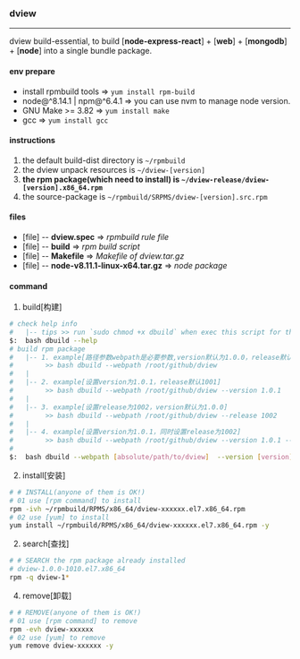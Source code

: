 ### dview
---------
dview build-essential, to build [__node-express-react__] + [__web__] + [__mongodb__] + [__node__] into a single bundle package.

#### env prepare
* install rpmbuild tools => `yum install rpm-build`
* node@^8.14.1 | npm@^6.4.1 => you can use nvm to manage node version.
* GNU Make >= 3.82 => `yum install make`
* gcc => `yum install gcc`

#### instructions
1. the default build-dist directory is `~/rpmbuild`
2. the dview unpack resources is `~/dview-[version]`
3. __the rpm package(which need to install) is `~/dview-release/dview-[version].x86_64.rpm`__
4. the source-package is `~/rpmbuild/SRPMS/dview-[version].src.rpm`

#### files
* [file] -- __dview.spec__ => _rpmbuild rule file_
* [file] -- __build__ => _rpm build script_
* [file] -- __Makefile__ => _Makefile of dview.tar.gz_
* [file] -- __node-v8.11.1-linux-x64.tar.gz__ => _node package_

#### command

1. build[构建]
```bash
# check help info
#   |-- tips >> run `sudo chmod +x dbuild` when exec this script for the first time.
$:  bash dbuild --help
# build rpm package
#   |-- 1. example[路径参数webpath是必要参数,version默认为1.0.0，release默认为1001]
#        >> bash dbuild --webpath /root/github/dview
#   |     
#   |-- 2. example[设置version为1.0.1，release默认1001]
#        >> bash dbuild --webpath /root/github/dview --version 1.0.1
#   |     
#   |-- 3. example[设置release为1002，version默认为1.0.0]
#        >> bash dbuild --webpath /root/github/dview --release 1002
#   |     
#   |-- 4. example[设置version为1.0.1，同时设置release为1002]
#        >> bash dbuild --webpath /root/github/dview --version 1.0.1 --release 1002
#        
$:  bash dbuild --webpath [absolute/path/to/dview]  --version [version] --release [number]
```

2. install[安装]
```bash
# # INSTALL(anyone of them is OK!)
# 01 use [rpm command] to install
rpm -ivh ~/rpmbuild/RPMS/x86_64/dview-xxxxxx.el7.x86_64.rpm
# 02 use [yum] to install
yum install ~/rpmbuild/RPMS/x86_64/dview-xxxxxx.el7.x86_64.rpm -y
```

2. search[查找]
```bash
# # SEARCH the rpm package already installed
# dview-1.0.0-1010.el7.x86_64
rpm -q dview-1*
```

4. remove[卸载]
```bash
# # REMOVE(anyone of them is OK!)
# 01 use [rpm command] to remove
rpm -evh dview-xxxxxx
# 02 use [yum] to remove
yum remove dview-xxxxxx -y
```
